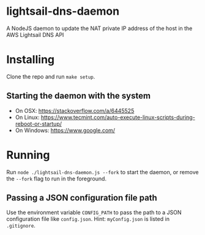 # lightsail-dns-daemon
A NodeJS daemon to update the NAT private IP address of the host in the AWS Lightsail DNS API

# Installing
Clone the repo and run `make setup`.

## Starting the daemon with the system
* On OSX: https://stackoverflow.com/a/6445525
* On Linux: https://www.tecmint.com/auto-execute-linux-scripts-during-reboot-or-startup/
* On Windows: https://www.google.com/

# Running
Run `node ./lightsail-dns-daemon.js --fork` to start the daemon, or remove the `--fork` flag to run in the foreground.

## Passing a JSON configuration file path
Use the environment variable `CONFIG_PATH` to pass the path to a JSON configuration file like `config.json`.
Hint: `myConfig.json` is listed in `.gitignore`.

